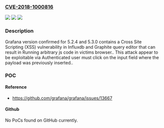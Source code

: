 ### [CVE-2018-1000816](https://cve.mitre.org/cgi-bin/cvename.cgi?name=CVE-2018-1000816)
![](https://img.shields.io/static/v1?label=Product&message=n%2Fa&color=blue)
![](https://img.shields.io/static/v1?label=Version&message=n%2Fa&color=blue)
![](https://img.shields.io/static/v1?label=Vulnerability&message=n%2Fa&color=brighgreen)

### Description

Grafana version confirmed for 5.2.4 and 5.3.0 contains a Cross Site Scripting (XSS) vulnerability in Influxdb and Graphite query editor that can result in Running arbitrary js code in victims browser.. This attack appear to be exploitable via Authenticated user must click on the input field where the payload was previously inserted..

### POC

#### Reference
- https://github.com/grafana/grafana/issues/13667

#### Github
No PoCs found on GitHub currently.

